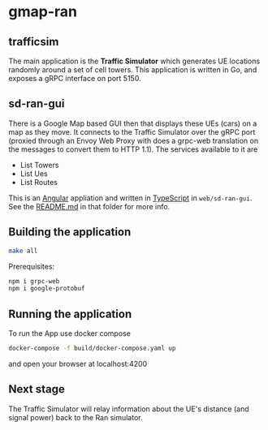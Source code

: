 # gmap-ran
## trafficsim
The main application is the **Traffic Simulator** which generates UE locations randomly
around a set of cell towers. This application is written in Go, and exposes a gRPC
interface on port 5150.

## sd-ran-gui
There is a Google Map based GUI then that displays these UEs (cars) on a map as they move.
It connects to the Traffic Simulator over the gRPC port (proxied through an Envoy
Web Proxy with does a grpc-web translation on the messages to convert them to
HTTP 1.1). The services available to it are

* List Towers
* List Ues
* List Routes

This is an [Angular] appliation and written in [TypeScript] in `web/sd-ran-gui`.
See the [README.md](web/sd-ran-gui/README.md) in that folder for more info.

## Building the application
```bash
make all
```

Prerequisites:
```bash
npm i grpc-web
npm i google-protobuf
```

## Running the application
To run the App use docker compose
```bash
docker-compose -f build/docker-compose.yaml up
```

and open your browser at localhost:4200

## Next stage
The Traffic Simulator will relay information about the UE's distance (and signal power)
back to the Ran simulator.

[Angular]: https://angular.io/
[TypeScript]: https://www.typescriptlang.org/
